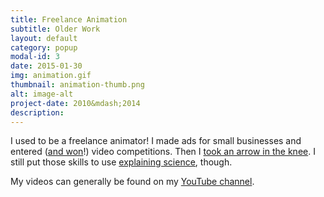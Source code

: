 ```yaml
---
title: Freelance Animation
subtitle: Older Work
layout: default
category: popup
modal-id: 3
date: 2015-01-30
img: animation.gif
thumbnail: animation-thumb.png
alt: image-alt
project-date: 2010&mdash;2014
description:
---
```

I used to be a freelance animator! I made ads for small businesses and entered ([and won](https://www.youtube.com/watch?v=V9twu1h7vxY&list=PLAU1kotoDhrwmKwfvTssxmI7mHg485GhN)!) video competitions. Then I [took an arrow in the knee](http://knowyourmeme.com/memes/i-took-an-arrow-in-the-knee). I still put those skills to use [explaining science](https://www.youtube.com/watch?v=_YZxqRM97eo), though.

My videos can generally be found on my [YouTube channel](https://www.youtube.com/user/rensadotco).


